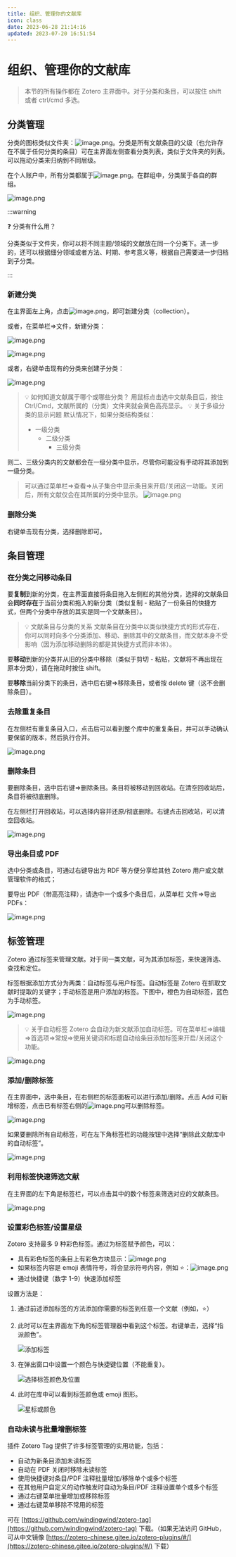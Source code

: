 ```yaml
---
title: 组织、管理你的文献库
icon: class
date: 2023-06-28 21:14:16
updated: 2023-07-20 16:51:54
---
```


# 组织、管理你的文献库

> 本节的所有操作都在 Zotero 主界面中。对于分类和条目，可以按住 shift 或者 ctrl/cmd 多选。

## 分类管理

分类的图标类似文件夹：![image.png](../assets/icon-collection.png)。分类是所有文献条目的父级（也允许存在不属于任何分类的条目）可在主界面左侧查看分类列表，类似于文件夹的列表。可以拖动分类来归纳到不同层级。

在个人账户中，所有分类都属于![image.png](../assets/icon-我的文库.png)。在群组中，分类属于各自的群组。

![image.png](../assets/image-文库合集-1.png)

:::warning

❓ 分类有什么用？

分类类似于文件夹，你可以将不同主题/领域的文献放在同一个分类下。进一步的，还可以根据细分领域或者方法、时期、参考意义等，根据自己需要进一步归档到子分类。

:::

### 新建分类

在主界面左上角，点击![image.png](../assets/icon-新建分类.png)，即可新建分类（collection）。

或者，在菜单栏=>文件，新建分类：

![image.png](../assets/image-新建合集-菜单.png)

![image.png](../assets/image-新建合集.png)

或者，右键单击现有的分类来创建子分类：

![image.png](../assets/image-新建子合集.png)

> 💡 如何知道文献属于哪个或哪些分类？
> 用鼠标点击选中文献条目后，按住 Ctrl/Cmd，文献所属的（分类）文件夹就会黄色高亮显示。
> 💡 关于多级分类的显示问题
> 默认情况下，如果分类结构类似：
>
> - 一级分类
>   - 二级分类
>     - 三级分类

则二、三级分类内的文献都会在一级分类中显示，尽管你可能没有手动将其添加到一级分类。

> 可以通过菜单栏=>查看=>从子集合中显示条目来开启/关闭这一功能。关闭后，所有文献仅会在其所属的分类中显示。
> ![image.png](../assets/image-显示子集合中的条目.png)

### 删除分类

右键单击现有分类，选择删除即可。

## 条目管理

### 在分类之间移动条目

要**复制**到新的分类，在主界面直接将条目拖入左侧栏的其他分类，选择的文献条目会**同时存在**于当前分类和拖入的新分类（类似复制 - 粘贴了一份条目的快捷方式，但两个分类中存放的其实是同一个文献条目）。

> 💡 文献条目与分类的关系
> 文献条目在分类中以类似快捷方式的形式存在，你可以同时向多个分类添加、移动、删除其中的文献条目，而文献本身不受影响（因为添加移动删除的都是其快捷方式而非本体）。

要**移动**到新的分类并从旧的分类中移除（类似于剪切 - 粘贴，文献将不再出现在原本分类），请在拖动时按住 shift。

要**移除**当前分类下的条目，选中后右键=>移除条目，或者按 delete 键（这不会删除条目）。

### 去除重复条目

在左侧栏有重复条目入口，点击后可以看到整个库中的重复条目，并可以手动确认要保留的版本，然后执行合并。

![image.png](../assets/image-合并重复条目.png)

### 删除条目

要删除条目，选中后右键=>删除条目。条目将被移动到回收站。在清空回收站后，条目将被彻底删除。

在左侧栏打开回收站，可以选择内容并还原/彻底删除。右键点击回收站，可以清空回收站。

![image.png](../assets/image-回收站.png)

### 导出条目或 PDF

选中分类或条目，可通过右键导出为 RDF 等方便分享给其他 Zotero 用户或文献管理软件的格式；

要导出 PDF（带高亮注释），请选中一个或多个条目后，从菜单栏 文件=>导出 PDFs：

![image.png](../assets/image-menu-文件.png)

## 标签管理

Zotero 通过标签来管理文献。对于同一类文献，可为其添加标签，来快速筛选、查找和定位。

标签根据添加方式分为两类：自动标签与用户标签。自动标签是 Zotero 在抓取文献时提取的关键字；手动标签是用户添加的标签。下图中，橙色为自动标签，蓝色为手动标签。

![image.png](../assets/image-标签管理.png)

> 💡 关于自动标签
> Zotero 会自动为新文献添加自动标签。可在菜单栏=>编辑=>首选项=>常规=>使用关键词和标题自动给条目添加标签来开启/关闭这个功能。

![image.png](../assets/image-使用关键词和标题自动给条目添加标签.png)

### 添加/删除标签

在主界面中，选中条目，在右侧栏的标签面板可以进行添加/删除。点击 Add 可新增标签，点击已有标签右侧的![image.png](../assets/icon-删除标签.png)可以删除标签。

![image.png](../assets/image-标签.png)

如果要删除所有自动标签，可在左下角标签栏的功能按钮中选择“删除此文献库中的自动标签”。

![image.png](../assets/image-删除自动标签.png)

### 利用标签快速筛选文献

在主界面的左下角是标签栏，可以点击其中的数个标签来筛选对应的文献条目。

![image.png](../assets/image-首页左下角标签区域.png)

### 设置彩色标签/设置星级

Zotero 支持最多 9 种彩色标签。通过为标签赋予颜色，可以：

- 具有彩色标签的条目上有彩色方块显示：![image.png](../assets/image-彩色标签.png)
- 如果标签内容是 emoji 表情符号，将会显示符号内容，例如 ⭐：![image.png](../assets/image-标签-emoji.png)
- 通过快捷键（数字 1-9）快速添加标签

设置方法是：

1. 通过前述添加标签的方法添加你需要的标签到任意一个文献（例如，⭐）
2. 此时可以在主界面左下角的标签管理器中看到这个标签。右键单击，选择“指派颜色”。

   ![添加标签](../assets/image-添加标签-添加颜色.png)

3. 在弹出窗口中设置一个颜色与快捷键位置（不能重复）。

   ![选择标签颜色及位置](../assets/image-选择标签颜色及位置.png)

4. 此时在库中可以看到标签颜色或 emoji 图形。

   ![星标或颜色](../assets/image-标签-星标或颜色.png)

### 自动未读与批量增删标签

插件 Zotero Tag 提供了许多标签管理的实用功能，包括：

- 自动为新条目添加未读标签
- 自动在 PDF 关闭时移除未读标签
- 使用快捷键对条目/PDF 注释批量增加/移除单个或多个标签
- 在其他用户自定义的动作触发时自动为条目/PDF 注释设置单个或多个标签
- 通过右键菜单批量增加或移除标签
- 通过右键菜单移除不常用的标签

可在 [https://github.com/windingwind/zotero-tag](https://github.com/windingwind/zotero-tag) 下载。（如果无法访问 GitHub，可从中文镜像 [https://zotero-chinese.gitee.io/zotero-plugins/#/](https://zotero-chinese.gitee.io/zotero-plugins/#/) 下载）
